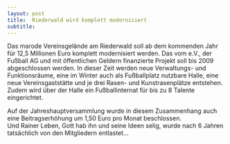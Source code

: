 ```yaml
---
layout: post
title:  Riederwald wird komplett modernisiert
subtitle:  
---
```


Das marode Vereinsgelände am Riederwald soll ab dem kommenden Jahr für 12,5 Millionen Euro komplett modernisiert werden. Das vom e.V., der Fußball AG und mit öffentlichen Geldern finanzierte Projekt soll bis 2009 abgeschlossen werden. In dieser Zeit werden neue Verwaltungs- und Funktionsräume, eine im Winter auch als Fußballplatz nutzbare Halle, eine neue Vereinsgaststätte und je drei Rasen- und Kunstrasenplätze entstehen. Zudem wird über der Halle ein Fußballinternat für bis zu 8 Talente eingerichtet.

Auf der Jahreshauptversammlung wurde in diesem Zusammenhang auch eine Beitragserhöhung um 1,50 Euro pro Monat beschlossen.  
Und Rainer Leben, Gott hab ihn und seine Ideen selig, wurde nach 6 Jahren tatsächlich von den Mitgliedern entlastet...
